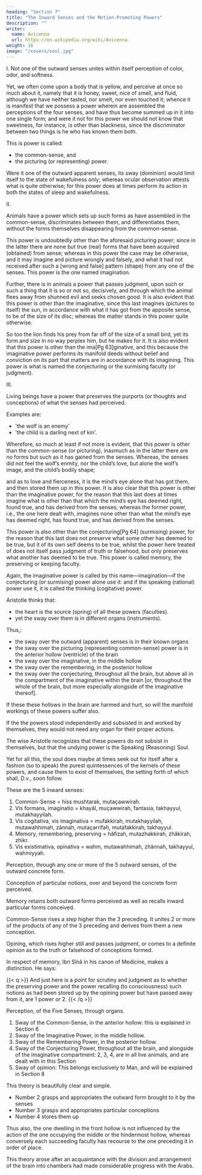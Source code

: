 ```yaml
---
heading: "Section 7"
title: "The Inward Senses and the Motion-Promoting Powers"
description: ""
writer:
  name: Avicenna
  url: https://en.wikipedia.org/wiki/Avicenna
weight: 16
image: "/covers/soul.jpg"
---
```



I. Not one of the outward senses unites within itself perception of color, odor, and softness. 

Yet, we often come upon a body that is yellow, and perceive at once so much about it, namely that it is honey, sweet, nice of smell, and fluid, although we have neither tasted, nor smelt, nor even touched it; whence it is manifest that we possess a power wherein are assembled the perceptions of the four senses, and have thus become summed up in it into one single form; and were it not for this power we should not know that sweetness, for instance, is other than blackness, since the discriminator between two things is he who has known them both. 

This is power is called:
- the common-sense, and
- the picturing (or representing) power.

Were it one of the outward apparent senses, its sway (dominion) would limit itself to the state of wakefulness only; whereas ocular observation attests what is quite otherwise; for this power does at times perform its action in both the states of sleep and wakefulness.


II. 

Animals have a power which sets up such forms as have assembled in the common-sense, discriminates between them, and differentiates them, without the forms themselves disappearing from the common-sense. 

This power is undoubtedly other than the aforesaid picturing power; since in the latter there are none but true (real) forms that have been acquired (obtained) from sense; whereas in this power the case may be otherwise, and it may imagine and picture wrongly and falsely, and what it had not received after such a [wrong and false] pattern (shape) from any one of the senses. This power is the one named imagination.

Further, there is in animals a power that passes judgment, upon such or such a thing that it is so or not so, decisively, and through which the animal flees away from shunned evil and seeks chosen good. It is also evident that this power is other than the imaginative, since this last imagines (pictures to itself) the sun, in accordance with what it has got from the apposite sense, to be of the size of its disc; whereas the matter stands in this power quite otherwise. 

So too the lion finds his prey from far off of the size of a small bird, yet its form and size in no way perplex him, but he makes for it. It is also evident that this power is other than the ima[Pg 63]ginative, and this because the imaginative power performs its manifold deeds without belief and conviction on its part that matters are in accordance with its imagining. This power is what is named the conjecturing or the surmising faculty (or judgment).


III.

Living beings have a power that preserves the purports (or thoughts and conceptions) of what the senses had perceived. 

Examples are: 
- 'the wolf is an enemy'
- 'the child is a darling next of kin'. 

Wherefore, so much at least if not more is evident, that this power is other than the common-sense (or picturing), inasmuch as in the latter there are no forms but such as it has gained from the senses. Whereas, the senses did not feel the wolf’s enmity, nor the child’s love, but alone the wolf’s image, and the child’s bodily shape; 

and as to love and fierceness, it is the mind’s eye alone that has got them, and then stored them up in this power. It is also clear that this power is other than the imaginative power, for the reason that this last does at times imagine what is other than that which the mind’s eye has deemed right, found true, and has derived from the senses; whereas the former power, i.e., the one here dealt with, imagines none other than what the mind’s eye has deemed right, has found true, and has derived from the senses.

This power is also other than the conjecturing[Pg 64] (surmising) power, for the reason that this last does not preserve what some other has deemed to be true, but it of its own self deems to be true, whilst the power here treated of does not itself pass judgment of truth or falsehood, but only preserves what another has deemed to be true. This power is called memory, the preserving or keeping faculty.

Again, the imaginative power is called by this name—imagination—if the conjecturing (or surmising) power alone use it: and if the speaking (rational) power use it, it is called the thinking (cogitative) power.

Aristotle thinks that:
- the heart is the source (spring) of all these powers (faculties). 
- yet the sway over them is in different organs (instruments). 

Thus,:
- the sway over the outward (apparent) senses is in their known organs
- the sway over the picturing (representing common-sense) power is in the anterior hollow (ventricle) of the brain
- the sway over the imaginative, in the middle hollow
- the sway over the remembering, in the posterior hollow
- the sway over the conjecturing, throughout all the brain, but above all in the compartment of the imaginative within the brain [or, throughout the whole of the brain, but more especially alongside of the imaginative thereof].

If these these hollows in the brain are harmed and hurt, so will the manifold workings of these powers suffer also.

If the the powers stood independently and subsisted in and worked by themselves, they would not need any organ for their proper actions. 

The wise Aristotle recognizes that these powers do not subsist in themselves, but that the undying power is the Speaking (Reasoning) Soul. 

Yet for all this, the soul does maybe at times seek out for itself after a fashion (so to speak) the purest quintessences of the kernels of these powers, and cause them to exist of themselves, the setting forth of which shall, D.v., soon follow.

These are the 5 inward senses:

1. Common-Sense = hiss mushtarak, mutaçawwirah.
2. Vis formans, imaginatio = khayâl, muçawwirah, fantasia, takhayyul, mutakhayyilah.
3. Vis cogitativa, vis imaginativa = mufakkirah, mutakhayyilah, mutawahhimah, zânnah, mutaçarrifah, mutafakkirah, takhayyul.
4. Memory, remembering, preserving = hâfizah, mutazhakkirah, zhâkirah, zhikr.
5. Vis existimativa, opinativa = wahm, mutawahhimah, zhânnah, takhayyul, wahmiyyah.

<!-- Here follows an attempt to clear up this bewildering subject: -->

Perception, through any one or more of the 5 outward senses, of the outward concrete form.

Conception of particular notions, over and beyond the concrete form perceived.

Memory retains both outward forms perceived as well as recalls inward particular forms conceived.

Common-Sense rises a step higher than the 3 preceding. It unites 2 or more of the products of any of the 3 preceding and derives from them a new conception.

Opining, which rises higher still and passes judgment, or comes to a definite opinion as to the truth or falsehood of conceptions formed.

In respect of memory, Ibn Sînâ in his canon of Medicine, makes a distinction. He says: 

{{< q >}}
And just here is a point for scrutiny and judgment as to whether the preserving power and the power recalling (to consciousness) such notions as had been stored up by the opining power but have passed away from it, are 1 power or 2.
{{< /q >}}

<!-- Here follows still another attempt: -->

Perception, of the Five Senses, through organs.

1. Sway of the Common-Sense, in the anterior hollow: this is explained in Section 6
2. Sway of the Imaginative Power, in the middle hollow.
3. Sway of the Remembering Power, in the posterior hollow.
4. Sway of the Conjecturing Power, throughout all the brain, and alongside of the imaginative compartment: 2, 3, 4, are in all live animals, and are dealt with in this Section
5. Sway of opinion: This belongs exclusively to Man, and will be explained in Section 8

This theory is beautifully clear and simple. 

- Number 2 grasps and appropriates the outward form brought to it by the senses
- Number 3 grasps and appropriates particular conceptions
- Number 4 stores them up

Thus also, the one dwelling in the front hollow is not influenced by the action of the one occupying the middle or the hindermost hollow, whereas conversely each succeeding faculty has recourse to the one preceding it in order of place. 

This theory arose after an acquaintance with the division and arrangement of the brain into chambers had made considerable progress with the Arabs.

<!-- Those who read German should not fail to study Dr. Samuel Landauer’s erudite notes in vol. 29 for the year 1875 of the Z.d.D.M.G. -->
